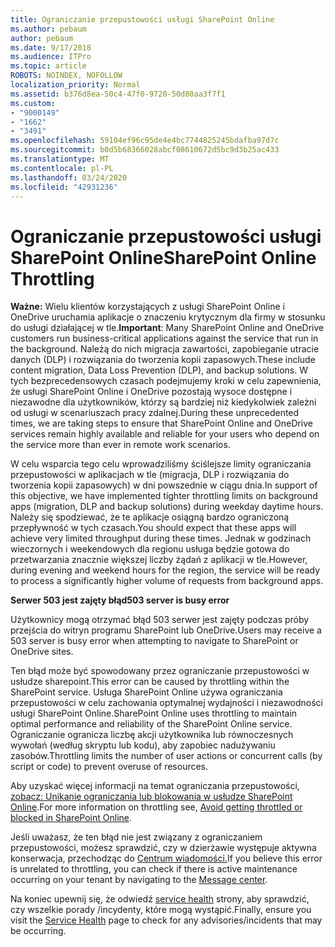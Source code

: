 ```yaml
---
title: Ograniczanie przepustowości usługi SharePoint Online
ms.author: pebaum
author: pebaum
ms.date: 9/17/2018
ms.audience: ITPro
ms.topic: article
ROBOTS: NOINDEX, NOFOLLOW
localization_priority: Normal
ms.assetid: b376d8ea-50c4-47f0-9720-50d80aa3f7f1
ms.custom:
- "9000149"
- "1662"
- "3491"
ms.openlocfilehash: 59104ef96c95de4e4bc7744825245bdafba97d7c
ms.sourcegitcommit: b0d5b68366028abcf08610672d5bc9d3b25ac433
ms.translationtype: MT
ms.contentlocale: pl-PL
ms.lasthandoff: 03/24/2020
ms.locfileid: "42931236"
---
```

# <a name="sharepoint-online-throttling"></a><span data-ttu-id="2523c-102">Ograniczanie przepustowości usługi SharePoint Online</span><span class="sxs-lookup"><span data-stu-id="2523c-102">SharePoint Online Throttling</span></span>

<span data-ttu-id="2523c-103">**Ważne:** Wielu klientów korzystających z usługi SharePoint Online i OneDrive uruchamia aplikacje o znaczeniu krytycznym dla firmy w stosunku do usługi działającej w tle.</span><span class="sxs-lookup"><span data-stu-id="2523c-103">**Important**: Many SharePoint Online and OneDrive customers run business-critical applications against the service that run in the background.</span></span> <span data-ttu-id="2523c-104">Należą do nich migracja zawartości, zapobieganie utracie danych (DLP) i rozwiązania do tworzenia kopii zapasowych.</span><span class="sxs-lookup"><span data-stu-id="2523c-104">These include content migration, Data Loss Prevention (DLP), and backup solutions.</span></span> <span data-ttu-id="2523c-105">W tych bezprecedensowych czasach podejmujemy kroki w celu zapewnienia, że usługi SharePoint Online i OneDrive pozostają wysoce dostępne i niezawodne dla użytkowników, którzy są bardziej niż kiedykolwiek zależni od usługi w scenariuszach pracy zdalnej.</span><span class="sxs-lookup"><span data-stu-id="2523c-105">During these unprecedented times, we are taking steps to ensure that SharePoint Online and OneDrive services remain highly available and reliable for your users who depend on the service more than ever in remote work scenarios.</span></span>

<span data-ttu-id="2523c-106">W celu wsparcia tego celu wprowadziliśmy ściślejsze limity ograniczania przepustowości w aplikacjach w tle (migracja, DLP i rozwiązania do tworzenia kopii zapasowych) w dni powszednie w ciągu dnia.</span><span class="sxs-lookup"><span data-stu-id="2523c-106">In support of this objective, we have implemented tighter throttling limits on background apps (migration, DLP and backup solutions) during weekday daytime hours.</span></span> <span data-ttu-id="2523c-107">Należy się spodziewać, że te aplikacje osiągną bardzo ograniczoną przepływność w tych czasach.</span><span class="sxs-lookup"><span data-stu-id="2523c-107">You should expect that these apps will achieve very limited throughput during these times.</span></span> <span data-ttu-id="2523c-108">Jednak w godzinach wieczornych i weekendowych dla regionu usługa będzie gotowa do przetwarzania znacznie większej liczby żądań z aplikacji w tle.</span><span class="sxs-lookup"><span data-stu-id="2523c-108">However, during evening and weekend hours for the region, the service will be ready to process a significantly higher volume of requests from background apps.</span></span>

<span data-ttu-id="2523c-109">**Serwer 503 jest zajęty błąd**</span><span class="sxs-lookup"><span data-stu-id="2523c-109">**503 server is busy error**</span></span>

<span data-ttu-id="2523c-110">Użytkownicy mogą otrzymać błąd 503 serwer jest zajęty podczas próby przejścia do witryn programu SharePoint lub OneDrive.</span><span class="sxs-lookup"><span data-stu-id="2523c-110">Users may receive a 503 server is busy error when attempting to navigate to SharePoint or OneDrive sites.</span></span> 

<span data-ttu-id="2523c-111">Ten błąd może być spowodowany przez ograniczanie przepustowości w usłudze sharepoint.</span><span class="sxs-lookup"><span data-stu-id="2523c-111">This error can be caused by throttling within the SharePoint service.</span></span> <span data-ttu-id="2523c-112">Usługa SharePoint Online używa ograniczania przepustowości w celu zachowania optymalnej wydajności i niezawodności usługi SharePoint Online.</span><span class="sxs-lookup"><span data-stu-id="2523c-112">SharePoint Online uses throttling to maintain optimal performance and reliability of the SharePoint Online service.</span></span> <span data-ttu-id="2523c-113">Ograniczanie ogranicza liczbę akcji użytkownika lub równoczesnych wywołań (według skryptu lub kodu), aby zapobiec nadużywaniu zasobów.</span><span class="sxs-lookup"><span data-stu-id="2523c-113">Throttling limits the number of user actions or concurrent calls (by script or code) to prevent overuse of resources.</span></span> 

<span data-ttu-id="2523c-114">Aby uzyskać więcej informacji na temat ograniczania przepustowości, [zobacz: Unikanie ograniczania lub blokowania w usłudze SharePoint Online](https://docs.microsoft.com/sharepoint/dev/general-development/how-to-avoid-getting-throttled-or-blocked-in-sharepoint-online).</span><span class="sxs-lookup"><span data-stu-id="2523c-114">For more information on throttling see, [Avoid getting throttled or blocked in SharePoint Online](https://docs.microsoft.com/sharepoint/dev/general-development/how-to-avoid-getting-throttled-or-blocked-in-sharepoint-online).</span></span>

<span data-ttu-id="2523c-115">Jeśli uważasz, że ten błąd nie jest związany z ograniczaniem przepustowości, możesz sprawdzić, czy w dzierżawie występuje aktywna konserwacja, przechodząc do [Centrum wiadomości.](https://portal.office.com/adminportal/home#/MessageCenter)</span><span class="sxs-lookup"><span data-stu-id="2523c-115">If you believe this error is unrelated to throttling, you can check if there is active maintenance occurring on your tenant by navigating to the [Message center](https://portal.office.com/adminportal/home#/MessageCenter).</span></span>

 <span data-ttu-id="2523c-116">Na koniec upewnij się, że odwiedź [service health](https://portal.office.com/adminportal/home#/servicehealth) strony, aby sprawdzić, czy wszelkie porady /incydenty, które mogą wystąpić.</span><span class="sxs-lookup"><span data-stu-id="2523c-116">Finally, ensure you visit the [Service Health](https://portal.office.com/adminportal/home#/servicehealth) page to check for any advisories/incidents that may be occurring.</span></span>

